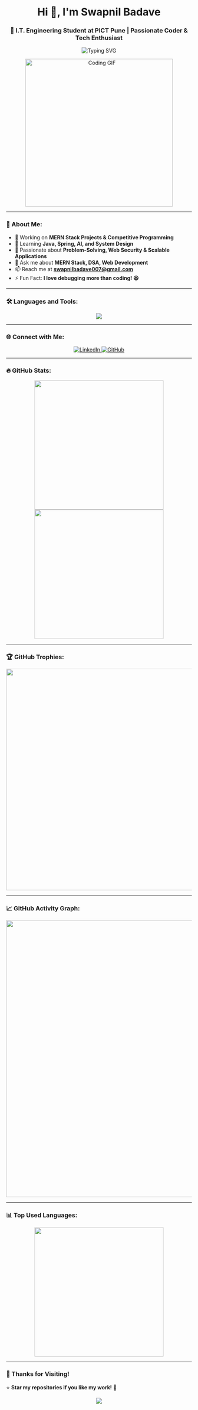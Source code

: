 <h1 align="center">Hi 👋, I'm Swapnil Badave</h1>
<h3 align="center">🚀 I.T. Engineering Student at PICT Pune | Passionate Coder & Tech Enthusiast</h3>

<p align="center">
  <img src="https://readme-typing-svg.herokuapp.com?font=Fira+Code&weight=600&size=20&pause=1000&color=21B6F4&width=650&lines=Full-Stack+Developer+%7C+Competitive+Programmer;MERN+Stack+%7C+Problem+Solving;Mathematics+%7C+AI+Enthusiast;Levelling+Up+Everyday+🚀" alt="Typing SVG" />
</p>

<p align="center">
  <img src="https://media.giphy.com/media/3ov9jNziFTMfzSumAw/giphy.gif" width="400" alt="Coding GIF">
</p>

---

### 🚀 About Me:
- 🔭 Working on **MERN Stack Projects & Competitive Programming**
- 🌱 Learning **Java, Spring, AI, and System Design**
- 🎯 Passionate about **Problem-Solving, Web Security & Scalable Applications**
- 💬 Ask me about **MERN Stack, DSA, Web Development**
- 📫 Reach me at **swapnilbadave007@gmail.com**
- ⚡ Fun Fact: **I love debugging more than coding! 😆**

---

### 🛠️ Languages and Tools:
<p align="center">
  <img src="https://skillicons.dev/icons?i=javascript,react,nodejs,express,mongodb,java,spring,python,cpp,git,linux" />
</p>

---

### 🌐 Connect with Me:
<p align="center">
  <a href="https://www.linkedin.com/in/swapnil-badave-7b538925a/" target="_blank">
    <img src="https://img.shields.io/badge/-LinkedIn-0077B5?style=for-the-badge&logo=linkedin&logoColor=white" alt="LinkedIn">
  </a>
  <a href="https://github.com/swapnilbadave49" target="_blank">
    <img src="https://img.shields.io/badge/-GitHub-181717?style=for-the-badge&logo=github&logoColor=white" alt="GitHub">
  </a>
</p>

---

### 🔥 GitHub Stats:
<p align="center">
  <img src="https://github-readme-stats.vercel.app/api?username=swapnilbadave49&show_icons=true&theme=tokyonight" width="350"/>
  <img src="https://github-readme-streak-stats.herokuapp.com/?user=swapnilbadave49&theme=tokyonight&hide_border=true" width="350"/>
</p>

---

### 🏆 GitHub Trophies:
<p align="center">
  <img src="https://github-profile-trophy.vercel.app/?username=swapnilbadave49&theme=onedark&no-frame=true&margin-w=10" width="600"/>
</p>

---

### 📈 GitHub Activity Graph:
<p align="center">
  <img src="https://github-readme-activity-graph.vercel.app/graph?username=swapnilbadave49&theme=react-dark&hide_border=true" width="750"/>
</p>

---

### 📊 Top Used Languages:
<p align="center">
  <img src="https://github-readme-stats.vercel.app/api/top-langs/?username=swapnilbadave49&layout=compact&theme=tokyonight" width="350"/>
</p>

---

### 🥂 Thanks for Visiting!  
⭐️ **Star my repositories if you like my work!** 🚀

<p align="center">
  <img src="https://komarev.com/ghpvc/?username=swapnilbadave49&color=green&style=for-the-badge" />
</p>
